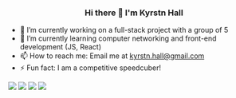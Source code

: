 <h3 align="center">
  Hi there 👋 I'm Kyrstn Hall
</h3>

- 🔭 I’m currently working on a full-stack project with a group of 5
- 🌱 I’m currently learning computer networking and front-end development (JS, React)
- 📫 How to reach me: Email me at kyrstn.hall@gmail.com
- ⚡ Fun fact: I am a competitive speedcuber!

![](https://raw.githubusercontent.com/asiandallas/stats/master/generated/overview.svg#gh-dark-mode-only)
![](https://raw.githubusercontent.com/asiandallas/stats/master/generated/overview.svg#gh-light-mode-only)
![](https://raw.githubusercontent.com/asiandallas/stats/master/generated/languages.svg#gh-dark-mode-only)
![](https://raw.githubusercontent.com/asiandallas/stats/master/generated/languages.svg#gh-light-mode-only)

<!--
**asiandallas/asiandallas** is a ✨ _special_ ✨ repository because its `README.md` (this file) appears on your GitHub profile.

Here are some ideas to get you started:

- 🔭 I’m currently working on ...
- 🌱 I’m currently learning ...
- 👯 I’m looking to collaborate on ...
- 🤔 I’m looking for help with ...
- 💬 Ask me about ...
- 📫 How to reach me: ...
- 😄 Pronouns: ...
- ⚡ Fun fact: ...
-->
